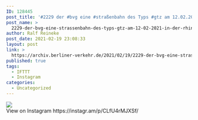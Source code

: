 ```yaml
---
ID: 128445
post_title: '#2229 der #bvg eine #straßenbahn des Typs #gtz am 12.02.2021 in der #rhinstraße'
post_name: >
  2229-der-bvg-eine-strassenbahn-des-typs-gtz-am-12-02-2021-in-der-rhinstrasse
author: Ralf Reineke
post_date: 2021-02-19 23:08:33
layout: post
link: >
  https://archiv.berliner-verkehr.de/2021/02/19/2229-der-bvg-eine-strassenbahn-des-typs-gtz-am-12-02-2021-in-der-rhinstrasse/
published: true
tags:
  - IFTTT
  - Instagram
categories:
  - Uncategorized
---
```

<div><img src='https://scontent-iad3-1.cdninstagram.com/v/t51.29350-15/151273374_113585034069814_1112849299093000423_n.jpg?_nc_cat=100&ccb=3&_nc_sid=8ae9d6&_nc_ohc=2zWlv8Kj__sAX9oRTxF&_nc_ht=scontent-iad3-1.cdninstagram.com&oh=d2ff390b6b28d28b8b2c21d1926e6697&oe=6054D89F' style='max-width:600px;' /><br/><div>View on Instagram https://instagr.am/p/CLfU4rMJXSf/</div></div>